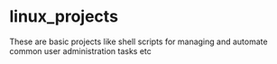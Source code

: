 # linux_projects
These are basic projects like shell scripts for managing and automate common user administration tasks etc

